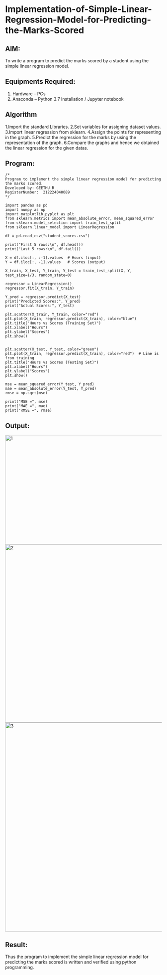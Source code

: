 # Implementation-of-Simple-Linear-Regression-Model-for-Predicting-the-Marks-Scored

## AIM:
To write a program to predict the marks scored by a student using the simple linear regression model.

## Equipments Required:
1. Hardware – PCs
2. Anaconda – Python 3.7 Installation / Jupyter notebook

## Algorithm
1.Import the standard Libraries.
2.Set variables for assigning dataset values.
3.Import linear regression from sklearn. 
4.Assign the points for representing in the graph.
5.Predict the regression for the marks by using the representation of the graph.
6.Compare the graphs and hence we obtained the linear regression for the given datas.

## Program:
```
/*
Program to implement the simple linear regression model for predicting the marks scored.
Developed by: GEETHU R
RegisterNumber:  212224040089
*/

import pandas as pd
import numpy as np
import matplotlib.pyplot as plt
from sklearn.metrics import mean_absolute_error, mean_squared_error
from sklearn.model_selection import train_test_split
from sklearn.linear_model import LinearRegression

df = pd.read_csv("student_scores.csv")

print("First 5 rows:\n", df.head())
print("Last 5 rows:\n", df.tail())

X = df.iloc[:, :-1].values  # Hours (input)
Y = df.iloc[:, -1].values   # Scores (output)

X_train, X_test, Y_train, Y_test = train_test_split(X, Y, test_size=1/3, random_state=0)

regressor = LinearRegression()
regressor.fit(X_train, Y_train)

Y_pred = regressor.predict(X_test)
print("Predicted Scores:", Y_pred)
print("Actual Scores:", Y_test)

plt.scatter(X_train, Y_train, color="red")
plt.plot(X_train, regressor.predict(X_train), color="blue")
plt.title("Hours vs Scores (Training Set)")
plt.xlabel("Hours")
plt.ylabel("Scores")
plt.show()


plt.scatter(X_test, Y_test, color="green")
plt.plot(X_train, regressor.predict(X_train), color="red")  # Line is from training
plt.title("Hours vs Scores (Testing Set)")
plt.xlabel("Hours")
plt.ylabel("Scores")
plt.show()

mse = mean_squared_error(Y_test, Y_pred)
mae = mean_absolute_error(Y_test, Y_pred)
rmse = np.sqrt(mse)

print("MSE =", mse)
print("MAE =", mae)
print("RMSE =", rmse)

```

## Output:
<img width="687" height="351" alt="1" src="https://github.com/user-attachments/assets/5283afcb-0ba9-4aef-85de-c7a937e39d44" />
<img width="782" height="572" alt="2" src="https://github.com/user-attachments/assets/a4b34b95-375a-46a0-b5a8-437a31344221" />
<img width="806" height="671" alt="3" src="https://github.com/user-attachments/assets/db5492ef-f72f-4932-b0b6-4b581f3ecc72" />



## Result:
Thus the program to implement the simple linear regression model for predicting the marks scored is written and verified using python programming.
